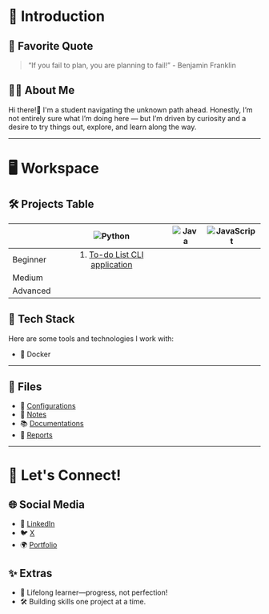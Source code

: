 # 🌟 Introduction

## 💬 Favorite Quote

> “If you fail to plan, you are planning to fail!” - Benjamin Franklin

## 👩‍💻 About Me

Hi there!👋 I'm a student navigating the unknown path ahead. Honestly, I’m not entirely sure what I’m doing here — but I’m driven by curiosity and a desire to try things out, explore, and learn along the way.

---

# 🖥️ Workspace

## 🛠️ Projects Table

|          | ![Python](https://img.shields.io/badge/Python-3776AB?style=flat-square&logo=python&logoColor=white) | ![Java](https://img.shields.io/badge/Java-%23E34A86?style=flat-square&logo=oracle&logoColor=white) | ![JavaScript](https://img.shields.io/badge/JavaScript-F7DF1E?style=flat-square&logo=javascript&logoColor=black) |
| -------- | :-------------------------------------------------------------------------------------------------: | :---------------------------------------------------------------------------------------------: | :-------------------------------------------------------------------------------------------------------------: |
| Beginner | 1. [To-do List CLI application](https://github.com/Promatheusz/To-do-List-CLI-application)                                                                                                   |                                                                                                 |                                                                                                                 |
| Medium   |                                                                                                     |                                                                                                 |                                                                                                                 |
| Advanced |                                                                                                     |                                                                                                 |                                                                                                                 |


## 🎯 Tech Stack  

Here are some tools and technologies I work with:  

- 🐳 Docker  

---

## 📂 Files  

- 💾 [Configurations](#)
- 📒 [Notes](#)  
- 📚 [Documentations](#)  
- 📑 [Reports](#)  

---

# 🔗 Let's Connect!  

## 🌐 Social Media  
- 💼 [LinkedIn](https://linkedin.com/in/promatheusz)  
- 🐦 [X](https://x.com/Promatheuszek)  
- 🌍 [Portfolio](#)  

## ✨ Extras  

- 🧠 Lifelong learner—progress, not perfection!  
- 🛠️ Building skills one project at a time.
